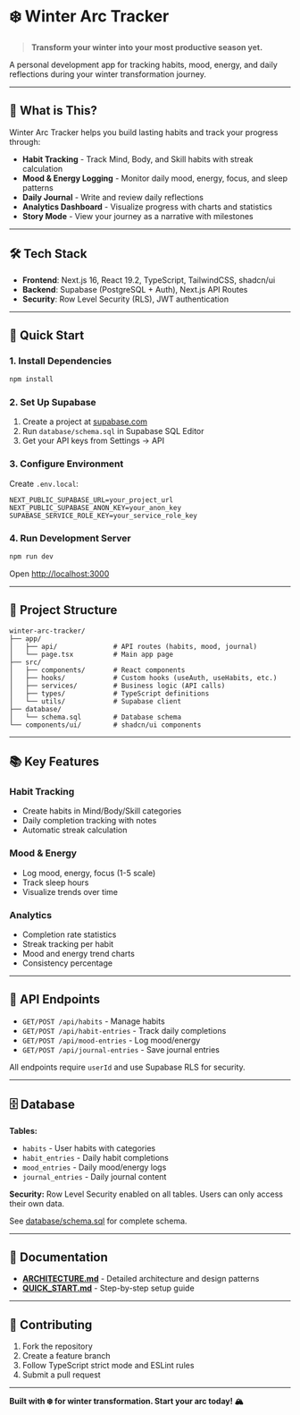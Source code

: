 # ❄️ Winter Arc Tracker

> **Transform your winter into your most productive season yet.**

A personal development app for tracking habits, mood, energy, and daily reflections during your winter transformation journey.

---

## 🌟 What is This?

Winter Arc Tracker helps you build lasting habits and track your progress through:

- **Habit Tracking** - Track Mind, Body, and Skill habits with streak calculation
- **Mood & Energy Logging** - Monitor daily mood, energy, focus, and sleep patterns
- **Daily Journal** - Write and review daily reflections
- **Analytics Dashboard** - Visualize progress with charts and statistics
- **Story Mode** - View your journey as a narrative with milestones

---

## 🛠️ Tech Stack

- **Frontend**: Next.js 16, React 19.2, TypeScript, TailwindCSS, shadcn/ui
- **Backend**: Supabase (PostgreSQL + Auth), Next.js API Routes
- **Security**: Row Level Security (RLS), JWT authentication

---

## 🚀 Quick Start

### 1. Install Dependencies

```bash
npm install
```

### 2. Set Up Supabase

1. Create a project at [supabase.com](https://supabase.com)
2. Run `database/schema.sql` in Supabase SQL Editor
3. Get your API keys from Settings → API

### 3. Configure Environment

Create `.env.local`:

```env
NEXT_PUBLIC_SUPABASE_URL=your_project_url
NEXT_PUBLIC_SUPABASE_ANON_KEY=your_anon_key
SUPABASE_SERVICE_ROLE_KEY=your_service_role_key
```

### 4. Run Development Server

```bash
npm run dev
```

Open [http://localhost:3000](http://localhost:3000)

---

## 📁 Project Structure

```
winter-arc-tracker/
├── app/
│   ├── api/              # API routes (habits, mood, journal)
│   └── page.tsx          # Main app page
├── src/
│   ├── components/       # React components
│   ├── hooks/            # Custom hooks (useAuth, useHabits, etc.)
│   ├── services/         # Business logic (API calls)
│   ├── types/            # TypeScript definitions
│   └── utils/            # Supabase client
├── database/
│   └── schema.sql        # Database schema
└── components/ui/        # shadcn/ui components
```

---

## 📚 Key Features

### Habit Tracking
- Create habits in Mind/Body/Skill categories
- Daily completion tracking with notes
- Automatic streak calculation

### Mood & Energy
- Log mood, energy, focus (1-5 scale)
- Track sleep hours
- Visualize trends over time

### Analytics
- Completion rate statistics
- Streak tracking per habit
- Mood and energy trend charts
- Consistency percentage

---

## 🔌 API Endpoints

- `GET/POST /api/habits` - Manage habits
- `GET/POST /api/habit-entries` - Track daily completions
- `GET/POST /api/mood-entries` - Log mood/energy
- `GET/POST /api/journal-entries` - Save journal entries

All endpoints require `userId` and use Supabase RLS for security.

---

## 🗄️ Database

**Tables:**
- `habits` - User habits with categories
- `habit_entries` - Daily habit completions
- `mood_entries` - Daily mood/energy logs
- `journal_entries` - Daily journal content

**Security:** Row Level Security enabled on all tables. Users can only access their own data.

See [database/schema.sql](./database/schema.sql) for complete schema.

---

## 📖 Documentation

- **[ARCHITECTURE.md](./ARCHITECTURE.md)** - Detailed architecture and design patterns
- **[QUICK_START.md](./QUICK_START.md)** - Step-by-step setup guide

---

## 🤝 Contributing

1. Fork the repository
2. Create a feature branch
3. Follow TypeScript strict mode and ESLint rules
4. Submit a pull request

---

**Built with ❄️ for winter transformation. Start your arc today! 🏔️**
